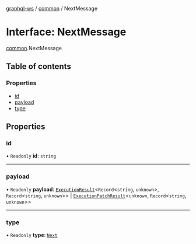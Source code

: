 [graphql-ws](../README.md) / [common](../modules/common.md) / NextMessage

# Interface: NextMessage

[common](../modules/common.md).NextMessage

## Table of contents

### Properties

- [id](common.NextMessage.md#id)
- [payload](common.NextMessage.md#payload)
- [type](common.NextMessage.md#type)

## Properties

### id

• `Readonly` **id**: `string`

___

### payload

• `Readonly` **payload**: [`ExecutionResult`](common.ExecutionResult.md)<`Record`<`string`, `unknown`\>, `Record`<`string`, `unknown`\>\> \| [`ExecutionPatchResult`](common.ExecutionPatchResult.md)<`unknown`, `Record`<`string`, `unknown`\>\>

___

### type

• `Readonly` **type**: [`Next`](../enums/common.MessageType.md#next)
